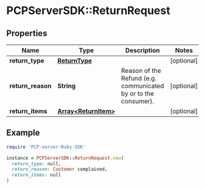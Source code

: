 # PCPServerSDK::ReturnRequest

## Properties

| Name | Type | Description | Notes |
| ---- | ---- | ----------- | ----- |
| **return_type** | [**ReturnType**](ReturnType.md) |  | [optional] |
| **return_reason** | **String** | Reason of the Refund (e.g. communicated by or to the consumer). | [optional] |
| **return_items** | [**Array&lt;ReturnItem&gt;**](ReturnItem.md) |  | [optional] |

## Example

```ruby
require 'PCP-server-Ruby-SDK'

instance = PCPServerSDK::ReturnRequest.new(
  return_type: null,
  return_reason: Customer complained,
  return_items: null
)
```

